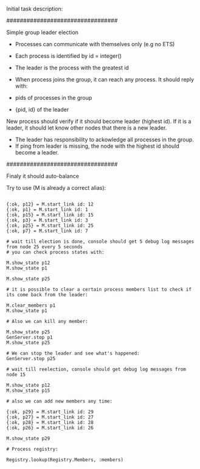 Initial task description:

#################################

Simple group leader election

- Processes can communicate with themselves only (e.g no ETS)
- Each process is identified by id = integer()
- The leader is the process with the greatest id

- When process joins the group, it can reach any process. It should reply with:
- pids of processes in the group
- {pid, id} of the leader

New process should verify if it should become leader (highest id). If it is
a leader, it should let know other nodes that there is a new leader.

- The leader has responsibility to ackowledge all processes in the group.
- If ping from leader is missing, the node with the highest id should become a leader.

#################################

Finaly it should auto-balance

Try to use (M is already a correct alias):

```(elixir)

{:ok, p12} = M.start_link id: 12
{:ok, p1} = M.start_link id: 1
{:ok, p15} = M.start_link id: 15
{:ok, p3} = M.start_link id: 3
{:ok, p25} = M.start_link id: 25
{:ok, p7} = M.start_link id: 7

# wait till election is done, console should get 5 debug log messages from node 25 every 5 seconds
# you can check process states with:

M.show_state p12
M.show_state p1

M.show_state p25

# it is possible to clear a certain process members list to check if its come back from the leader:

M.clear_members p1
M.show_state p1

# Also we can kill any member:

M.show_state p25
GenServer.stop p1
M.show_state p25

# We can stop the leader and see what's happened:
GenServer.stop p25

# wait till reelection, console should get debug log messages from node 15

M.show_state p12
M.show_state p15

# also we can add new members any time:

{:ok, p29} = M.start_link id: 29
{:ok, p27} = M.start_link id: 27
{:ok, p28} = M.start_link id: 28
{:ok, p26} = M.start_link id: 26

M.show_state p29

# Process registry:

Registry.lookup(Registry.Members, :members)

```
